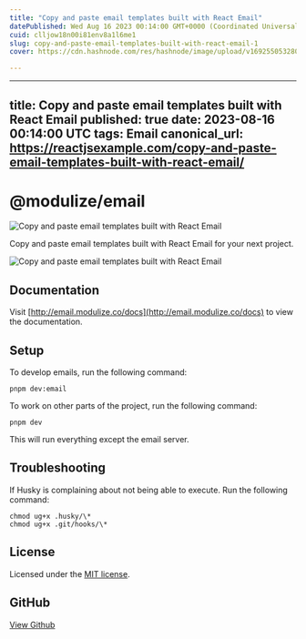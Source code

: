 ```yaml
---
title: "Copy and paste email templates built with React Email"
datePublished: Wed Aug 16 2023 00:14:00 GMT+0000 (Coordinated Universal Time)
cuid: clljow18n00i81env8a1l6me1
slug: copy-and-paste-email-templates-built-with-react-email-1
cover: https://cdn.hashnode.com/res/hashnode/image/upload/v1692550532800/b4780b00-75fb-44a4-8600-1a46a25da881.jpeg

---
```


---
title: Copy and paste email templates built with React Email
published: true
date: 2023-08-16 00:14:00 UTC
tags: Email
canonical_url: https://reactjsexample.com/copy-and-paste-email-templates-built-with-react-email/
---

# @modulize/email
 ![Copy and paste email templates built with React Email](https://cdn.hashnode.com/res/hashnode/image/upload/v1692550532800/b4780b00-75fb-44a4-8600-1a46a25da881.jpeg)

Copy and paste email templates built with React Email for your next project.

![Copy and paste email templates built with React Email](https://cdn.hashnode.com/res/hashnode/image/upload/v1692550534353/fb8b8b4e-7dd2-4816-83a0-427d1fb9fc85.jpeg)

## Documentation

Visit [http://email.modulize.co/docs](http://email.modulize.co/docs) to view the documentation.

## Setup

To develop emails, run the following command:

```
pnpm dev:email
```

To work on other parts of the project, run the following command:

```
pnpm dev
```

This will run everything except the email server.

## Troubleshooting

If Husky is complaining about not being able to execute. Run the following command:

```
chmod ug+x .husky/\*
chmod ug+x .git/hooks/\*
```

## License

Licensed under the [MIT license](https://github.com/modulize-org/email/blob/main/LICENSE.md).

## GitHub

[View Github](https://github.com/modulize-org/email?ref=reactjsexample.com)